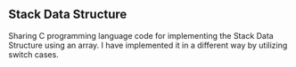 <h2>Stack Data Structure</h2>    
Sharing C programming language code for implementing the Stack Data Structure using an array.   I have implemented it in a different way by utilizing switch cases.    
